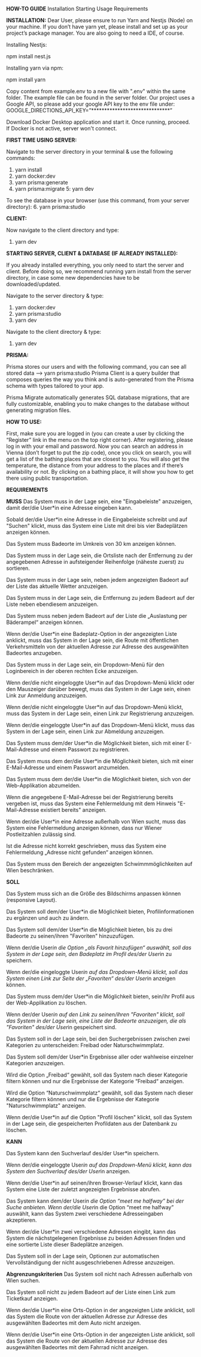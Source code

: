  

**HOW-TO GUIDE**
Installation
Starting 
Usage
Requirements

**INSTALLATION:**
Dear User,
please ensure to run Yarn and Nestjs (Node) on your machine.
If you don’t have yarn yet, please install and set up as your project’s package manager.
You are also going to need a IDE, of course.

Installing Nestjs:

npm install nest.js

Installing yarn via npm:

npm install yarn

Copy content from example.env to a new file with ".env" within the same folder. The example file can be found in
the server folder.
Our project uses a Google API, so please add your google API key to the env file under: 
GOOGLE_DIRECTIONS_API_KEY=”******************************”

Download Docker Desktop application and start it. Once running, proceed. If Docker is not active, server won't connect.

**FIRST TIME USING SERVER:**

Navigate to the server directory in your terminal & use the following commands:
1. yarn install
2. yarn docker:dev
3. yarn prisma:generate
4. yarn prisma:migrate
5: yarn dev

To see the database in your browser (use this command, from your server directory):
6. yarn prisma:studio 

**CLIENT:**

Now navigate to the client directory and type:
1. yarn dev

**STARTING SERVER, CLIENT & DATABASE (IF ALREADY INSTALLED):**

If you already installed everything, you only need to start the server and client.
Before doing so, we recommend running yarn install from the server directory, in case some new dependencies have to be downloaded/updated.

Navigate to the server directory & type:
1. yarn docker:dev 
2. yarn prisma:studio
2. yarn dev

Navigate to the client directory & type:
1. yarn dev

**PRISMA:**

Prisma stores our users and with the following command, you can see all stored data
--> yarn prisma:studio
Prisma Client is a query builder that composes queries the way you think and is auto-generated from the Prisma schema with types tailored to your app.

Prisma Migrate automatically generates SQL database migrations, that are fully customizable, enabling you to make changes to the database without generating migration files.


**HOW TO USE:**

First, make sure you are logged in (you can create a user by clicking the “Register” link in the menu on the top right corner).
After registering, please log in with your email and password.
Now you can search an address in Vienna (don’t forget to put the zip code), once you click on search, you will get a list of the bathing places that are closest to you.
You will also get the temperature, the distance from your address to the places and if there’s availability or not. 
By clicking on a bathing place, it will show you how to get there using public transportation.

**REQUIREMENTS**

**MUSS**
Das System muss in der Lage sein, eine "Eingabeleiste" anzuzeigen, damit der/die User*in eine Adresse eingeben kann.

Sobald der/die User*in eine Adresse in die Eingabeleiste schreibt und auf "Suchen" klickt,
muss das System eine Liste mit drei bis vier Badeplätzen anzeigen können.

Das System muss Badeorte im Umkreis von 30 km anzeigen können.

Das System muss in der Lage sein, die Ortsliste nach der Entfernung zu der angegebenen
Adresse in aufsteigender Reihenfolge (näheste zuerst) zu sortieren.

Das System muss in der Lage sein, neben jedem angezeigten Badeort auf der Liste das
aktuelle Wetter anzuzeigen.

Das System muss in der Lage sein, die Entfernung zu jedem Badeort auf der Liste neben
ebendiesem anzuzeigen.

Das System muss neben jedem Badeort auf der Liste die „Auslastung per Bäderampel“
anzeigen können.

Wenn der/die User*in eine Badeplatz-Option in der angezeigten Liste anklickt, muss das
System in der Lage sein, die Route mit öffentlichen Verkehrsmitteln von der aktuellen
Adresse zur Adresse des ausgewählten Badeortes anzugeben.

Das System muss in der Lage sein, ein Dropdown-Menü für den Loginbereich in der oberen
rechten Ecke anzuzeigen.

Wenn der/die nicht eingeloggte User*in auf das Dropdown-Menü klickt oder den Mauszeiger
darüber bewegt, muss das System in der Lage sein, einen Link zur Anmeldung anzuzeigen.

Wenn der/die nicht eingeloggte User*in auf das Dropdown-Menü klickt, muss das System in
der Lage sein, einen Link zur Registrierung anzuzeigen.

Wenn der/die eingeloggte User*in auf das Dropdown-Menü klickt, muss das System in der
Lage sein, einen Link zur Abmeldung anzuzeigen.

Das System muss dem/der User*in die Möglichkeit bieten, sich mit einer E-Mail-Adresse und
einem Passwort zu registrieren.

Das System muss dem der/die User*in die Möglichkeit bieten, sich mit einer E-Mail-Adresse
und einem Passwort anzumelden.

Das System muss dem der/die User*in die Möglichkeit bieten, sich von der Web-Applikation
abzumelden.

Wenn die angegebene E-Mail-Adresse bei der Registrierung bereits vergeben ist, muss das
System eine Fehlermeldung mit dem Hinweis "E-Mail-Adresse existiert bereits" anzeigen.

Wenn der/die User*in eine Adresse außerhalb von Wien sucht, muss das System eine
Fehlermeldung anzeigen können, dass nur Wiener Postleitzahlen zulässig sind.

Ist die Adresse nicht korrekt geschrieben, muss das System eine Fehlermeldung „Adresse
nicht gefunden“ anzeigen können.

Das System muss den Bereich der angezeigten Schwimmmöglichkeiten auf Wien
beschränken.

**SOLL**

Das System muss sich an die Größe des Bildschirms anpassen können (responsive Layout).

Das System soll dem/der User*in die Möglichkeit bieten, Profilinformationen zu ergänzen und auch zu ändern.

Das System soll dem/der User*in die Möglichkeit bieten, bis zu drei Badeorte zu seinen/ihren "Favoriten" hinzuzufügen.

Wenn der/die User*in die Option „als Favorit hinzufügen“ auswählt, soll das System in der
Lage sein, den Badeplatz im Profil des/der User*in zu speichern.

Wenn der/die eingeloggte User*in auf das Dropdown-Menü klickt, soll das System einen Link zur Seite der „Favoriten“ des/der User*in anzeigen können.

Das System muss dem/der User*in die Möglichkeit bieten, sein/ihr Profil aus der
Web-Applikation zu löschen.

Wenn der/der User*in auf den Link zu seinen/ihren "Favoriten" klickt, soll das System in der
Lage sein, eine Liste der Badeorte anzuzeigen, die als "Favoriten" des/der User*in
gespeichert sind.

Das System soll in der Lage sein, bei den Suchergebnissen zwischen zwei Kategorien zu
unterscheiden: Freibad oder Naturschwimmplatz.

Das System soll dem/der User*in Ergebnisse aller oder wahlweise einzelner Kategorien
anzuzeigen.

Wird die Option „Freibad“ gewählt, soll das System nach dieser Kategorie filtern können und
nur die Ergebnisse der Kategorie “Freibad“ anzeigen.

Wird die Option “Naturschwimmplatz“ gewählt, soll das System nach dieser Kategorie filtern
können und nur die Ergebnisse der Kategorie "Naturschwimmplatz" anzeigen.

Wenn der/die User*in auf die Option "Profil löschen" klickt, soll das System in der Lage sein,
die gespeicherten Profildaten aus der Datenbank zu löschen.

**KANN**

Das System kann den Suchverlauf des/der User*in speichern.

Wenn der/die eingeloggte User*in auf das Dropdown-Menü klickt, kann das System
den Suchverlauf des/der User*in anzeigen.

Wenn der/die User*in auf seinen/ihren Browser-Verlauf klickt, kann das System eine Liste
der zuletzt angezeigten Ergebnisse abrufen.

Das System kann dem/der User*in die Option “meet me halfway” bei der Suche anbieten.
Wenn der/die User*in die Option “meet me halfway” auswählt, kann das System zwei
verschiedene Adresseingaben akzeptieren.

Wenn der/die User*in zwei verschiedene Adressen eingibt, kann das System die
nächstgelegenen Ergebnisse zu beiden Adressen finden und eine sortierte Liste dieser
Badeplätze anzeigen.

Das System soll in der Lage sein, Optionen zur automatischen Vervollständigung der nicht
ausgeschriebenen Adresse anzuzeigen.

**Abgrenzungskriterien**
Das System soll nicht nach Adressen außerhalb von Wien suchen.

Das System soll nicht zu jedem Badeort auf der Liste einen Link zum Ticketkauf anzeigen.

Wenn der/die User*in eine Orts-Option in der angezeigten Liste anklickt, soll das System die
Route von der aktuellen Adresse zur Adresse des ausgewählten Badeortes mit dem Auto
nicht anzeigen.

Wenn der/die User*in eine Orts-Option in der angezeigten Liste anklickt, soll das System die
Route von der aktuellen Adresse zur Adresse des ausgewählten Badeortes mit dem Fahrrad
nicht anzeigen.
